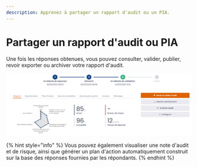 ```yaml
---
description: Apprenez à partager un rapport d'audit ou un PIA.
---
```


# Partager un rapport d'audit ou PIA

Une fois les réponses obtenues, vous pouvez consulter, valider, publier, revoir exporter ou archiver votre rapport d'audit.

![Exemple de rapport d&apos;audit](../../.gitbook/assets/image%20%28153%29.png)

{% hint style="info" %}
Vous pouvez également visualiser une note d'audit et de risque, ainsi que générer un plan d'action automatiquement construit sur la base des réponses fournies par les répondants.
{% endhint %}



